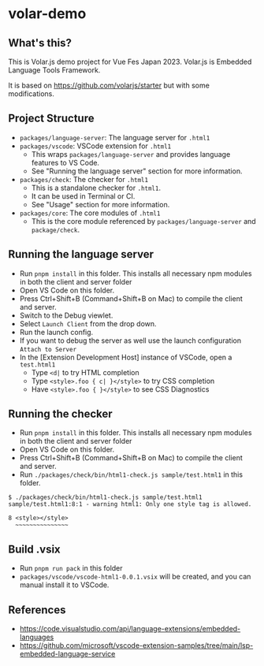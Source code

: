# volar-demo

## What's this?

This is Volar.js demo project for Vue Fes Japan 2023. Volar.js is Embedded Language Tools Framework.

It is based on https://github.com/volarjs/starter but with some modifications.

## Project Structure

- `packages/language-server`: The language server for `.html1`
- `packages/vscode`: VSCode extension for `.html1`
  - This wraps `packages/language-server` and provides language features to VS Code.
  - See "Running the language server" section for more information.
- `packages/check`: The checker for `.html1`
  - This is a standalone checker for `.html1`.
  - It can be used in Terminal or CI.
  - See "Usage" section for more information.
- `packages/core`: The core modules of `.html1`
  - This is the core module referenced by `packages/language-server` and `package/check`.

## Running the language server

- Run `pnpm install` in this folder. This installs all necessary npm modules in both the client and server folder
- Open VS Code on this folder.
- Press Ctrl+Shift+B (Command+Shift+B on Mac) to compile the client and server.
- Switch to the Debug viewlet.
- Select `Launch Client` from the drop down.
- Run the launch config.
- If you want to debug the server as well use the launch configuration `Attach to Server`
- In the [Extension Development Host] instance of VSCode, open a `test.html1`
  - Type `<d|` to try HTML completion
  - Type `<style>.foo { c| }</style>` to try CSS completion
  - Have `<style>.foo { }</style>` to see CSS Diagnostics

## Running the checker

- Run `pnpm install` in this folder. This installs all necessary npm modules in both the client and server folder
- Open VS Code on this folder.
- Press Ctrl+Shift+B (Command+Shift+B on Mac) to compile the client and server.
- Run `./packages/check/bin/html1-check.js sample/test.html1` in this folder.

```console
$ ./packages/check/bin/html1-check.js sample/test.html1
sample/test.html1:8:1 - warning html1: Only one style tag is allowed.

8 <style></style>
  ~~~~~~~~~~~~~~~
```

## Build .vsix

- Run `pnpm run pack` in this folder
- `packages/vscode/vscode-html1-0.0.1.vsix` will be created, and you can manual install it to VSCode.

## References

- https://code.visualstudio.com/api/language-extensions/embedded-languages
- https://github.com/microsoft/vscode-extension-samples/tree/main/lsp-embedded-language-service

